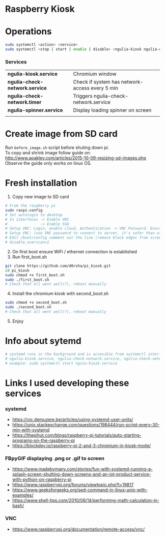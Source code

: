 # Raspberry Kiosk

# Operations 
```bash
sudo systemctl <action> <service>
sudo systemctl <stop | start | enable | disable> <ngulia-kiosk ngulia-check-network.service ngulia-check-network.timer | ngulia-spinner>
```
### Services
|                               |                                               |
|------------------------------|------------------------------------------------|
|**ngulia-kiosk.service**          |Chromium window |
|**ngulia-check-network.service**  |Check if system has network-access every 5 min|
|**ngulia-check-network.timer**    |Triggers ngulia-check-network.service|
|**ngulia-spinner.service**        |Display loading spinner on screen|
|                               |                                               |

# Create image from SD card
Run `before_image.sh` script before shuting down pi.  
To copy and shrink image follow guide on: http://www.aoakley.com/articles/2015-10-09-resizing-sd-images.php  
Observe the guide only works on linux OS.


# Fresh installation
1. Copy new image to SD card
```bash
# From the raspberry pi
sudo raspi-config
# Set autologin to desktop
# In interfaces -> Enable VNC 
#               -> Enable SSH
# Setup VNC: Login, enable cloud, Authentication -> VNC Password. Enscryption -> Always on
# Setup VNC: (use VNC password to connect to server, it's safer than using root user)
# Edit /boot/config comment out the line (remove black edges from screen)
# disable_overscan=1
```

2. On first boot ensure WiFi / ethernet connection is established
3. Run first_boot.sh
```bash
git clone https://github.com/d0rsha/pi_kiosk.git
cd pi_kiosk
sudo chmod +x first_boot.sh
sudo ./first_boot.sh
# Check that all went well(?), reboot manually
```

4. Install the chromium kiosk with second_boot.sh

```bash
sudo chmod +x second_boot.sh
sudo ./second_boot.sh
# Check that all went well(?), reboot manually
```

5. Enjoy

# Info about sytemd
```bash
# systemd runs in the background and is accesible from systemctl interface
# ngulia-kiosk.service, ngulia-check-network.service, ngulia-check-network.timer, ngulia-spinner.service 
# example: sudo systemctl start ngula-kiosk.service 
```

# Links I used developing these services 
### systemd 
* https://vic.demuzere.be/articles/using-systemd-user-units/
* https://unix.stackexchange.com/questions/198444/run-script-every-30-min-with-systemd
* https://thepihut.com/blogs/raspberry-pi-tutorials/auto-starting-programs-on-the-raspberry-pi
* https://blockdev.io/raspberry-pi-2-and-3-chromium-in-kiosk-mode/

### FBpyGIF displaying .png or .gif to screen
* https://www.madebymany.com/stories/fun-with-systemd-running-a-splash-screen-shutting-down-screens-and-an-iot-product-service-with-python-on-raspberry-pi
* https://www.raspberrypi.org/forums/viewtopic.php?t=19817
* https://www.geeksforgeeks.org/sed-command-in-linux-unix-with-examples/
* https://www.shell-tips.com/2010/06/14/performing-math-calculation-in-bash/

### VNC
* https://www.raspberrypi.org/documentation/remote-access/vnc/